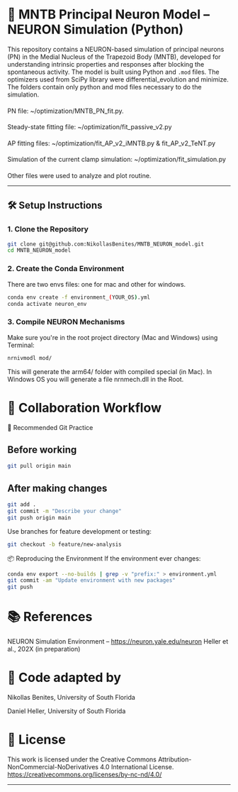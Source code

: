 # 🧠 MNTB Principal Neuron Model – NEURON Simulation (Python)

This repository contains a NEURON-based simulation of principal neurons (PN) in the 
Medial Nucleus of the Trapezoid Body (MNTB), developed for understanding intrinsic properties 
and responses after blocking the spontaneous activity. The model is built using Python and `.mod` files.
The optimizers used from SciPy library were differential_evolution and minimize. The folders contain only
python and mod files necessary to do the simulation. 
####
PN file: ~/optimization/MNTB_PN_fit.py.
####
Steady-state fitting file: ~/optimization/fit_passive_v2.py
####
AP fitting files: ~/optimization/fit_AP_v2_iMNTB.py & fit_AP_v2_TeNT.py
####
Simulation of the current clamp simulation: ~/optimization/fit_simulation.py
####
Other files were used to analyze and plot routine. 

---
## 🛠 Setup Instructions

### 1. Clone the Repository

```bash
git clone git@github.com:NikollasBenites/MNTB_NEURON_model.git
cd MNTB_NEURON_model
```
### 2. Create the Conda Environment

There are two envs files: one for mac and other for windows.

``` bash
conda env create -f environment_(YOUR_OS).yml
conda activate neuron_env
```
### 3. Compile NEURON Mechanisms

Make sure you're in the root project directory (Mac and Windows) using Terminal:

```bash
nrnivmodl mod/
```
This will generate the arm64/ folder with compiled special (in Mac).
In Windows OS you will generate a file nrnmech.dll in the Root.


# 👥 Collaboration Workflow
🧪 Recommended Git Practice
## Before working
```bash
git pull origin main
```
## After making changes
```bash
git add .
git commit -m "Describe your change"
git push origin main
```
Use branches for feature development or testing:
```bash
git checkout -b feature/new-analysis
```

📦 Reproducing the Environment
If the environment ever changes:
``` bash
conda env export --no-builds | grep -v "prefix:" > environment.yml
git commit -am "Update environment with new packages"
git push
```

# 📚 References
NEURON Simulation Environment – https://neuron.yale.edu/neuron
Heller et al., 202X (in preparation)

# 👤 Code adapted by
Nikollas Benites, University of South Florida

Daniel Heller, University of South Florida

# 📝 License

This work is licensed under the Creative Commons Attribution-NonCommercial-NoDerivatives 4.0 International License.
https://creativecommons.org/licenses/by-nc-nd/4.0/

---

